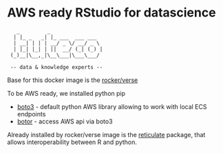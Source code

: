 # AWS ready RStudio for datascience
```
   _         _                 
  | |_ _   _| |_ ___  ___ ___  
  | __| | | | __/ _ \/ __/ _ \ 
  | |_| |_| | ||  __/ (_| (_) |
 (_)__|\__,_|\__\___|\___\___/ 
 
 -- data & knowledge experts --                              
```
Base for this docker image is the 
[rocker/verse](https://github.com/rocker-org/rocker-versioned2)

To be AWS ready, we installed python pip
- [boto3](https://aws.amazon.com/sdk-for-python/) - default python AWS library allowing to work with local ECS endpoints
- [botor](https://daroczig.github.io/botor/) - access AWS api via boto3

Already installed by rocker/verse image is the [reticulate](https://rstudio.github.io/reticulate/) package,
that allows interoperability between R and python.


